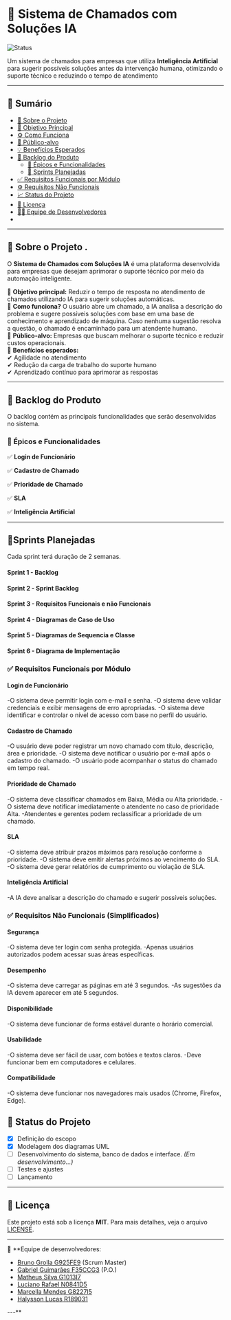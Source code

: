 # 📌 Sistema de Chamados com Soluções IA  

![Status](https://img.shields.io/badge/status-em%20planejamento-blue)

Um sistema de chamados para empresas que utiliza **Inteligência Artificial** para sugerir possíveis soluções antes da intervenção humana, otimizando o suporte técnico e reduzindo o tempo de atendimento

---

## 📑 Sumário
- [📖 Sobre o Projeto](#-sobre-o-projeto-)
- [🎯 Objetivo Principal](#-objetivo-principal)
- [⚙️ Como Funciona](#️-como-funciona)
- [👥 Público-alvo](#-público-alvo)
- [💡 Benefícios Esperados](#-benefícios-esperados)
- [📌 Backlog do Produto](#-backlog-do-produto)
  - [📍 Épicos e Funcionalidades](#-épicos-e-funcionalidades)
  - [📆 Sprints Planejadas](#-sprints-planejadas)
- [✅ Requisitos Funcionais por Módulo](#✅-requisitos-funcionais-por-módulo)
- [⚙️ Requisitos Não Funcionais](#️-requisitos-não-funcionais-simplificados)
- [📈 Status do Projeto](#-status-do-projeto)
- [📄 Licença](#-licença)
- [👨‍💻 Equipe de Desenvolvedores](#-equipe-de-desenvolvedores)
- 
---

## 📖 Sobre o Projeto  .
O **Sistema de Chamados com Soluções IA** é uma plataforma desenvolvida para empresas que desejam aprimorar o suporte técnico por meio da automação inteligente.  

🔹 **Objetivo principal:** Reduzir o tempo de resposta no atendimento de chamados utilizando IA para sugerir soluções automáticas.  
🔹 **Como funciona?** O usuário abre um chamado, a IA analisa a descrição do problema e sugere possíveis soluções com base em uma base de conhecimento e aprendizado de máquina. Caso nenhuma sugestão resolva a questão, o chamado é encaminhado para um atendente humano.  
🔹 **Público-alvo:** Empresas que buscam melhorar o suporte técnico e reduzir custos operacionais.  
🔹 **Benefícios esperados:**  
✔ Agilidade no atendimento  
✔ Redução da carga de trabalho do suporte humano  
✔ Aprendizado contínuo para aprimorar as respostas  

---

## 📌 Backlog do Produto  
O backlog contém as principais funcionalidades que serão desenvolvidas no sistema.  

### **📍 Épicos e Funcionalidades**  
✅ **Login de Funcionário**  

✅ **Cadastro de Chamado**  

✅ **Prioridade de Chamado**  

✅ **SLA**    

✅ **Inteligência Artificial**  

---

## 📌Sprints Planejadas
Cada sprint terá duração de 2 semanas.

#### Sprint 1 - Backlog

#### Sprint 2 - Sprint Backlog

#### Sprint 3 - Requisitos Funcionais e não Funcionais

#### Sprint 4 - Diagramas de Caso de Uso

#### Sprint 5 - Diagramas de Sequencia e Classe

#### Sprint 6 - Diagrama de Implementação


### ✅ Requisitos Funcionais por Módulo

#### Login de Funcionário
-O sistema deve permitir login com e-mail e senha.
-O sistema deve validar credenciais e exibir mensagens de erro apropriadas.
-O sistema deve identificar e controlar o nível de acesso com base no perfil do usuário.

#### Cadastro de Chamado
-O usuário deve poder registrar um novo chamado com título, descrição, área e prioridade.
-O sistema deve notificar o usuário por e-mail após o cadastro do chamado.
-O usuário pode acompanhar o status do chamado em tempo real.

#### Prioridade de Chamado
-O sistema deve classificar chamados em Baixa, Média ou Alta prioridade.
-O sistema deve notificar imediatamente o atendente no caso de prioridade Alta.
-Atendentes e gerentes podem reclassificar a prioridade de um chamado.

#### SLA 
-O sistema deve atribuir prazos máximos para resolução conforme a prioridade.
-O sistema deve emitir alertas próximos ao vencimento do SLA.
-O sistema deve gerar relatórios de cumprimento ou violação de SLA.

#### Inteligência Artificial
-A IA deve analisar a descrição do chamado e sugerir possíveis soluções.

### ✅ Requisitos Não Funcionais (Simplificados)

#### Segurança
-O sistema deve ter login com senha protegida.
-Apenas usuários autorizados podem acessar suas áreas específicas.

#### Desempenho
-O sistema deve carregar as páginas em até 3 segundos.
-As sugestões da IA devem aparecer em até 5 segundos.

#### Disponibilidade
-O sistema deve funcionar de forma estável durante o horário comercial.

#### Usabilidade
-O sistema deve ser fácil de usar, com botões e textos claros.
-Deve funcionar bem em computadores e celulares.

#### Compatibilidade
-O sistema deve funcionar nos navegadores mais usados (Chrome, Firefox, Edge).


## 📝 Status do Projeto  

- [x] Definição do escopo  
- [x] Modelagem dos diagramas UML  
- [ ] Desenvolvimento do sistema, banco de dados e interface. *(Em desenvolvimento...)*  
- [ ] Testes e ajustes  
- [ ] Lançamento   

---

## 📄 Licença  
Este projeto está sob a licença **MIT**. Para mais detalhes, veja o arquivo [LICENSE](LICENSE).

---

📌 **Equipe de desenvolvedores:

- [Bruno Grolla G925FE9](https://github.com/BrunoGrolla)  (Scrum Master)
- [Gabriel Guimarães F35CCG3](https://github.com/guimagabs)  (P.O.)
- [Matheus Silva G1013I7](https://github.com/MatheusSilva77)
- [Luciano Rafael N0841D5](https://github.com/lozss)
- [Marcella Mendes G8227I5](https://github.com/mahsouz444)
- [Halysson Lucas R189031](https://github.com/Hass-Lima)
  
---** 
